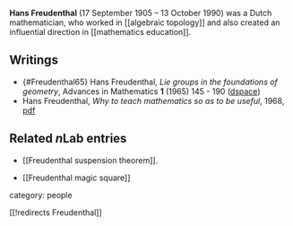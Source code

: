 **Hans Freudenthal** (17 September 1905 – 13 October 1990) was a Dutch mathematician, who worked in [[algebraic topology]] and also created an influential direction in [[mathematics education]]. 

## Writings

* {#Freudenthal65} Hans Freudenthal, _Lie groups in the foundations of geometry_, Advances in Mathematics __1__ (1965) 145 - 190 ([dspace](http://dspace.library.uu.nl/handle/1874/17442))
* Hans Freudenthal, _Why to teach mathematics so as to be useful_, 1968, [pdf](https://promathmedia.files.wordpress.com/2013/09/freudenthal-1968.pdf)

## Related $n$Lab entries

* [[Freudenthal suspension theorem]].

* [[Freudenthal magic square]]


category: people

[[!redirects Freudenthal]]